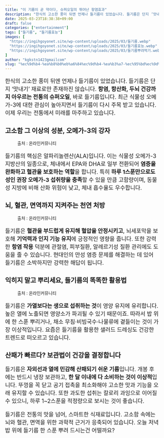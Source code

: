 ```yaml
---
title: "이 기름이 곧 약이다, 슈퍼오일의 뛰어난 항염효과"
description: "한식의 고소한 풍미 뒤엔 언제나 들기름이 있었습니다. 들기름은 단지 ‘맛내기’ 재료로만 존재하진 않습니다. 항염, 항산화, 두뇌 건강까지 아우르는 전통의 슈퍼오일, 바로 들기름입니다. 최근 식물성 오메가-3에 대한 관심이 높아지면서 들기름이 다시 주목 받고 있습니다. "
date: 2025-03-23T18:38:38+09:00
draft: false
categories: ["entertainment"]
tags: ["들기름", "들기름효능"]
images: [
  "https://ingihgoyonet.site/wp-content/uploads/2025/03/들기름.webp"
  "https://ingihgoyonet.site/wp-content/uploads/2025/03/들기름효능.webp"
  "https://ingihgoyonet.site/wp-content/uploads/2025/03/들기름뿌려먹기.webp"
]
author: "kgkstn1423gmailcom"
slug: "%ec%9d%b4-%ea%b8%b0%eb%a6%84%ec%9d%b4-%ea%b3%a7-%ec%95%bd%ec%9d%b4%eb%8b%a4-%ec%8a%88%ed%8d%bc%ec%98%a4%ec%9d%bc%ec%9d%98-%eb%9b%b0%ec%96%b4%eb%82%9c-%ed%95%ad%ec%97%bc%ed%9a%a8%ea%b3%bc"
---
```


<p style="font-size:18px">한식의 고소한 풍미 뒤엔 언제나 들기름이 있었습니다. 들기름은 단지 ‘맛내기’ 재료로만 존재하진 않습니다. <strong>항염, 항산화, 두뇌 건강까지 아우르는 전통의 슈퍼오일</strong>, 바로 들기름입니다. 최근 식물성 오메가-3에 대한 관심이 높아지면서 들기름이 다시 주목 받고 있습니다. 이제 우리는 전통에서 미래를 마주하고 있습니다.</p> <h2 >고소함 그 이상의 성분, 오메가-3의 강자</h2> <figure ><img src="https://ingihgoyonet.site/wp-content/uploads/2025/03/들기름.webp" alt="" style="aspect-ratio:16/9;object-fit:cover"/><figcaption >출처 : 온라인커뮤니티</figcaption></figure> <p style="font-size:18px">들기름의 핵심은 알파리놀렌산(ALA)입니다. 이는 식물성 오메가-3 지방산의 일종으로, 체내에서 EPA와 DHA로 일부 전환되어 <strong>염증을 완화하고 혈관을 보호하는 역할</strong>을 합니다. 특히 <strong>하루 1스푼만으로도 성인 권장 오메가-3 섭취량을 충족</strong>할 수 있을 만큼 고함량이며, 동물성 지방에 비해 산화 위험이 낮고, 체내 흡수율도 우수합니다.</p> <h2 >뇌, 혈관, 면역까지 지켜주는 천연 처방</h2> <figure ><img src="https://ingihgoyonet.site/wp-content/uploads/2025/03/들기름효능.webp" alt="" style="aspect-ratio:16/9;object-fit:cover"/><figcaption >출처 : 온라인커뮤니티</figcaption></figure> <p style="font-size:18px">들기름은 <strong>혈관을 부드럽게 유지해 혈압을 안정시키고</strong>, 뇌세포막을 보호해 <strong>기억력과 인지 기능 유지</strong>에 긍정적인 영향을 줍니다. 또한 강력한 <strong>항염 작용</strong> 덕분에 관절염, 피부질환, 알레르기성 질환 관리에도 도움을 줄 수 있습니다. 현대인의 만성 염증 문제를 해결하는 데 있어 들기름은 소박하지만 강력한 해답이 됩니다.</p> <h2 >익히지 말고 뿌리세요, 들기름의 똑똑한 활용법</h2> <figure ><img src="https://ingihgoyonet.site/wp-content/uploads/2025/03/들기름뿌려먹기.webp" alt="" style="aspect-ratio:16/9;object-fit:cover"/><figcaption >출처 : 온라인커뮤니티</figcaption></figure> <p style="font-size:18px">들기름은 <strong>가열보다는 생으로 섭취하는 것</strong>이 영양 유지에 유리합니다. 높은 열에 노출되면 영양소가 파괴될 수 있기 때문이죠. 따라서 밥 위에 한 스푼 뿌리거나, 채소 무침·비빔국수·나물류에 곁들이는 것이 가장 이상적입니다. 요즘은 들기름을 활용한 샐러드 드레싱도 건강한 트렌드로 떠오르고 있습니다.</p> <h2 >산패가 빠르다? 보관법이 건강을 결정합니다</h2> <p style="font-size:18px">들기름은 <strong>자외선과 열에 민감해 산패되기 쉬운 기름</strong>입니다. 개봉 후에는 반드시 냉장 보관하고, <strong>한 달 이내에 다 소비하는 것이 이상적</strong>입니다. 뚜껑을 꼭 닫고 공기 접촉을 최소화해야 고소한 맛과 기능을 오래 유지할 수 있습니다. 또한 과도한 섭취는 칼로리 과잉으로 이어질 수 있으니, 하루 1~2스푼을 적정량으로 보시는 것이 좋습니다.</p> <p style="font-size:18px">들기름은 전통의 맛을 넘어, 스마트한 식재료입니다. 고소함 속에는 뇌와 혈관, 면역을 위한 과학적 근거가 응축되어 있습니다. 오늘 저녁 밥 위에 들기름 한 스푼 뿌려 드시는건 어떨까요?</p>